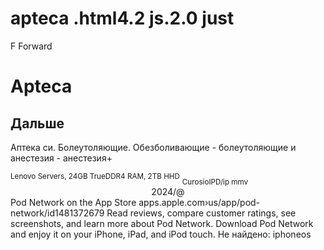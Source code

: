 # apteca .html4.2 js.2.0 just
F Forward
<h1>Apteca</h1>
<h2 class="ff">Дальше</h2>
<p>Аптека си. Болеутоляющие. <span class="ff">Обезболивающие - болеутоляющие и анестезия - анестезия+</span></p>
<sup>Lenovo Servers, 24GB TrueDDR4 RAM, 2TB HHD</sup>
<sub>CurosioIPD/ip mmv</sub>
<center>2024/@</center>
</hr>
Pod Network on the App Store
apps.apple.com›us/app/pod-network/id1481372679
Read reviews, compare customer ratings, see screenshots, and learn more about Pod Network. Download Pod Network and enjoy it on your iPhone, iPad, and iPod touch.
Не найдено: iphoneos
</hr>
